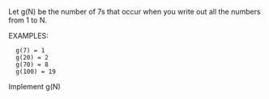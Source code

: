 Let g(N) be the number of 7s that occur when you write out all the numbers from 1 to N.

EXAMPLES:
```
  g(7) = 1
  g(20) = 2
  g(70) = 8
  g(100) = 19
```

Implement g(N)
